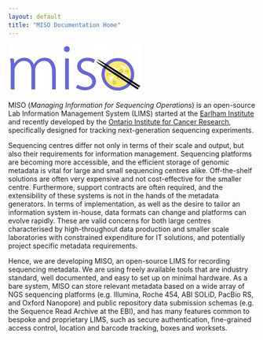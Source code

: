 ```yaml
---
layout: default
title: "MISO Documentation Home"
---
```


![MISO](images/MISO.png)

MISO (_Managing Information for Sequencing Operations_) is an open-source Lab Information Management System (LIMS) started at the [Earlham Institute](http://www.earlham.ac.uk/) and recently developed by the [Ontario Institute for Cancer Research](https://oicr.on.ca), specifically designed for tracking next-generation sequencing experiments.

Sequencing centres differ not only in terms of their scale and output, but also their requirements for information management. Sequencing platforms are becoming more accessible, and the efficient storage of genomic metadata is vital for large and small sequencing centres alike. Off-the-shelf solutions are often very expensive and not cost-effective for the smaller centre. Furthermore, support contracts are often required, and the extensibility of these systems is not in the hands of the metadata generators. In terms of implementation, as well as the desire to tailor an information system in-house, data formats can change and platforms can evolve rapidly. These are valid concerns for both large centres characterised by high-throughout data production and smaller scale laboratories with constrained expenditure for IT solutions, and potentially project specific metadata requirements.

Hence, we are developing MISO, an open-source LIMS for recording sequencing metadata. We are using freely available tools that are industry standard, well documented, and easy to set up on minimal hardware. As a bare system, MISO can store relevant metadata based on a wide array of NGS sequencing platforms (e.g. Illumina, Roche 454, ABI SOLiD, PacBio RS, and Oxford Nanopore) and public repository data submission schemas (e.g. the Sequence Read Archive at the EBI), and has many features common to bespoke and proprietary LIMS, such as secure authentication, fine-grained access control, location and barcode tracking, boxes and worksets.

